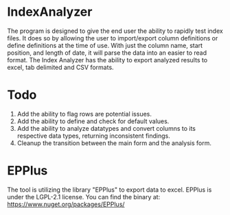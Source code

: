 # IndexAnalyzer
The program is designed to give the end user the ability to rapidly test index files. It does so by allowing the user to import/export column definitions or define definitions at the time of use. With just the column name, start position, and length of date, it will parse the data into an easier to read format. The Index Analyzer has the ability to export analyzed results to excel, tab delimited and CSV formats. 

# Todo
1. Add the ability to flag rows are potential issues. 
2. Add the ability to define and check for default values.
3. Add the ability to analyze datatypes and convert columns to its respective data types, returning inconsistent findings. 
4. Cleanup the transition between the main form and the analysis form.

# EPPlus
The tool is utilizing the library "EPPlus" to export data to excel. EPPlus is under the LGPL-2.1 license. You can find the binary at: https://www.nuget.org/packages/EPPlus/
